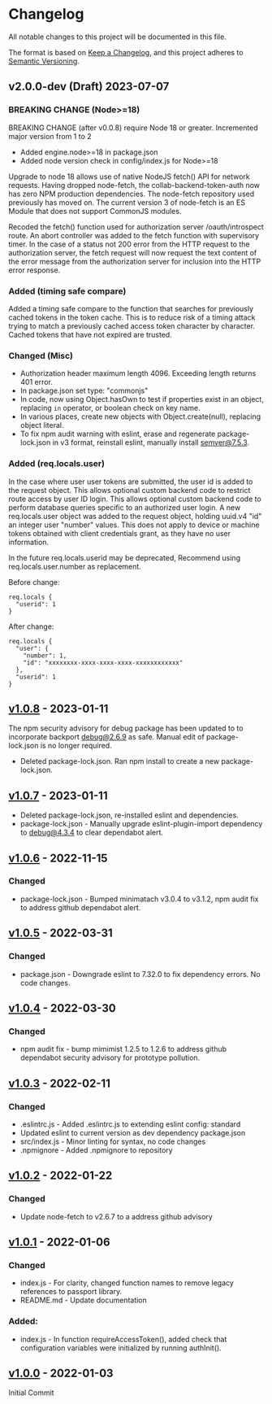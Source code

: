 # Changelog

All notable changes to this project will be documented in this file.

The format is based on [Keep a Changelog](https://keepachangelog.com/en/1.0.0/),
and this project adheres to
[Semantic Versioning](https://semver.org/spec/v2.0.0.html).

## v2.0.0-dev (Draft) 2023-07-07

### BREAKING CHANGE (Node>=18)

BREAKING CHANGE (after v0.0.8) require Node 18 or greater. Incremented major version from 1 to 2

- Added engine.node>=18 in package.json
- Added node version check in config/index.js for Node>=18

Upgrade to node 18 allows use of native NodeJS fetch() API for network requests.
Having dropped node-fetch, the collab-backend-token-auth now has zero NPM production dependencies.
The node-fetch repository used previously has moved on. The current 
version 3 of node-fetch is an ES Module that does not support CommonJS modules.

Recoded the fetch() function used for authorization server /oauth/introspect route.
An abort controller was added to the fetch function with supervisory timer.
In the case of a status not 200 error from the HTTP request to the authorization server,
the fetch request will now request the text content of the error message from the 
authorization server for inclusion into the HTTP error response.

### Added (timing safe compare)

Added a timing safe compare to the function that searches for previously cached tokens 
in the token cache. This is to reduce risk of a timing attack trying to match 
a previously cached access token character by character.
Cached tokens that have not expired are trusted.

### Changed (Misc)

- Authorization header maximum length 4096. Exceeding length returns 401 error.
- In package.json set type: "commonjs"
- In code, now using Object.hasOwn to test if properties exist in an object, replacing `in` operator, or boolean check on key name.
- In various places, create new objects with Object.create(null), replacing object literal.
- To fix npm audit warning with eslint, erase and regenerate package-lock.json in v3 format, reinstall eslint, manually install semver@7.5.3.

### Added (req.locals.user)

In the case where user user tokens are submitted, the user id is added to the request object.
This allows optional custom backend code to restrict route access by user ID login.
This allows optional custom backend code to perform database queries specific to an authorized user login.
A new req.locals.user object was added to the request object, holding uuid.v4 "id" an integer user "number" values.
This does not apply to device or machine tokens obtained with client credentials grant, as they have no user information.

In the future req.locals.userid may be deprecated, Recommend using req.locals.user.number as replacement.

Before change:

```
req.locals {
  "userid": 1
}
```

After change:

```
req.locals {
  "user": {
    "number": 1,
    "id": "xxxxxxxx-xxxx-xxxx-xxxx-xxxxxxxxxxxx"
  },
  "userid": 1
}
```

## [v1.0.8](https://github.com/cotarr/collab-backend-token-auth/releases/tag/v1.0.8) - 2023-01-11

The npm security advisory for debug package has been updated to 
to incorporate backport debug@2.6.9 as safe. Manual edit of package-lock.json is 
no longer required.

- Deleted package-lock.json. Ran npm install to create a new package-lock.json.

## [v1.0.7](https://github.com/cotarr/collab-backend-token-auth/releases/tag/v1.0.7) - 2023-01-11

- Deleted package-lock.json, re-installed eslint and dependencies.
- package-lock.json - Manually upgrade eslint-plugin-import dependency to debug@4.3.4 to clear dependabot alert.

## [v1.0.6](https://github.com/cotarr/collab-backend-token-auth/releases/tag/v1.0.6) - 2022-11-15

### Changed

- package-lock.json - Bumped minimatach v3.0.4 to v3.1.2, npm audit fix to address github dependabot alert.

## [v1.0.5](https://github.com/cotarr/collab-backend-token-auth/releases/tag/v1.0.5) - 2022-03-31

### Changed

- package.json - Downgrade eslint to 7.32.0 to fix dependency errors. No code changes.

## [v1.0.4](https://github.com/cotarr/collab-backend-token-auth/releases/tag/v1.0.4) - 2022-03-30

### Changed

- npm audit fix - bump mimimist 1.2.5 to 1.2.6 to address github dependabot security advisory for prototype pollution.

## [v1.0.3](https://github.com/cotarr/collab-backend-token-auth/releases/tag/v1.0.3) - 2022-02-11

### Changed

- .eslintrc.js - Added .eslintrc.js to extending eslint config: standard
- Updated eslint to current version as dev dependency package.json
- src/index.js - Minor linting for syntax, no code changes
- .npmignore - Added .npmignore to repository

## [v1.0.2](https://github.com/cotarr/collab-backend-token-auth/releases/tag/v1.0.2) - 2022-01-22

### Changed

- Update node-fetch to v2.6.7 to a address github advisory

## [v1.0.1](https://github.com/cotarr/collab-backend-token-auth/releases/tag/v1.0.1) - 2022-01-06

### Changed

- index.js - For clarity, changed function names to remove legacy references to passport library.
- README.md - Update documentation

### Added:

- index.js - In function requireAccessToken(), added check that configuration variables were initialized by running authInit().

## [v1.0.0](https://github.com/cotarr/collab-backend-token-auth/releases/tag/v1.0.0) - 2022-01-03

Initial Commit

